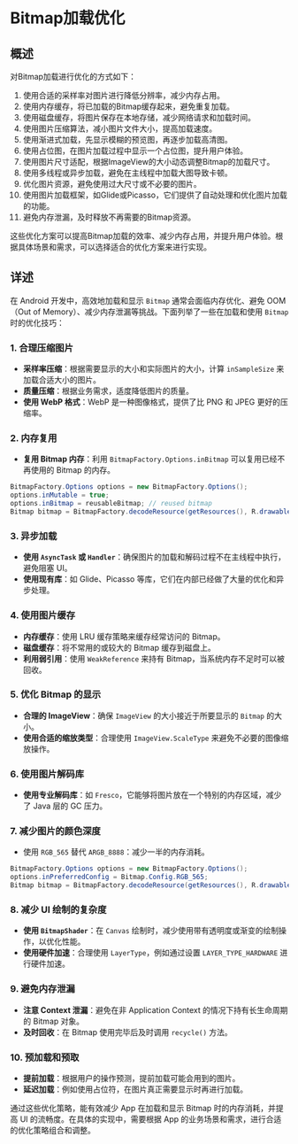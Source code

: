 # Bitmap加载优化

## 概述

对Bitmap加载进行优化的方式如下：

1. 使用合适的采样率对图片进行降低分辨率，减少内存占用。
2. 使用内存缓存，将已加载的Bitmap缓存起来，避免重复加载。
3. 使用磁盘缓存，将图片保存在本地存储，减少网络请求和加载时间。
4. 使用图片压缩算法，减小图片文件大小，提高加载速度。
5. 使用渐进式加载，先显示模糊的预览图，再逐步加载高清图。
6. 使用占位图，在图片加载过程中显示一个占位图，提升用户体验。
7. 使用图片尺寸适配，根据ImageView的大小动态调整Bitmap的加载尺寸。
8. 使用多线程或异步加载，避免在主线程中加载大图导致卡顿。
9. 优化图片资源，避免使用过大尺寸或不必要的图片。
10. 使用图片加载框架，如Glide或Picasso，它们提供了自动处理和优化图片加载的功能。
11. 避免内存泄漏，及时释放不再需要的Bitmap资源。

这些优化方案可以提高Bitmap加载的效率、减少内存占用，并提升用户体验。根据具体场景和需求，可以选择适合的优化方案来进行实现。

## 详述

在 Android 开发中，高效地加载和显示 `Bitmap` 通常会面临内存优化、避免 OOM（Out of Memory）、减少内存泄漏等挑战。下面列举了一些在加载和使用 `Bitmap` 时的优化技巧：

### 1. **合理压缩图片**
- **采样率压缩**：根据需要显示的大小和实际图片的大小，计算 `inSampleSize` 来加载合适大小的图片。
- **质量压缩**：根据业务需求，适度降低图片的质量。
- **使用 WebP 格式**：WebP 是一种图像格式，提供了比 PNG 和 JPEG 更好的压缩率。

### 2. **内存复用**
- **复用 Bitmap 内存**：利用 `BitmapFactory.Options.inBitmap` 可以复用已经不再使用的 Bitmap 的内存。
```java
BitmapFactory.Options options = new BitmapFactory.Options();
options.inMutable = true;
options.inBitmap = reusableBitmap; // reused bitmap
Bitmap bitmap = BitmapFactory.decodeResource(getResources(), R.drawable.new_image, options);
```

### 3. **异步加载**
- **使用 `AsyncTask` 或 `Handler`**：确保图片的加载和解码过程不在主线程中执行，避免阻塞 UI。
- **使用现有库**：如 Glide、Picasso 等库，它们在内部已经做了大量的优化和异步处理。

### 4. **使用图片缓存**
- **内存缓存**：使用 LRU 缓存策略来缓存经常访问的 Bitmap。
- **磁盘缓存**：将不常用的或较大的 Bitmap 缓存到磁盘上。
- **利用弱引用**：使用 `WeakReference` 来持有 Bitmap，当系统内存不足时可以被回收。

### 5. **优化 Bitmap 的显示**
- **合理的 ImageView**：确保 `ImageView` 的大小接近于所要显示的 `Bitmap` 的大小。
- **使用合适的缩放类型**：合理使用 `ImageView.ScaleType` 来避免不必要的图像缩放操作。

### 6. **使用图片解码库**
- **使用专业解码库**：如 `Fresco`，它能够将图片放在一个特别的内存区域，减少了 Java 层的 GC 压力。

### 7. **减少图片的颜色深度**
- 使用 `RGB_565` 替代 `ARGB_8888`：减少一半的内存消耗。
```java
BitmapFactory.Options options = new BitmapFactory.Options();
options.inPreferredConfig = Bitmap.Config.RGB_565;
Bitmap bitmap = BitmapFactory.decodeResource(getResources(), R.drawable.image, options);
```

### 8. **减少 UI 绘制的复杂度**
- **使用 `BitmapShader`**：在 `Canvas` 绘制时，减少使用带有透明度或渐变的绘制操作，以优化性能。
- **使用硬件加速**：合理使用 `LayerType`，例如通过设置 `LAYER_TYPE_HARDWARE` 进行硬件加速。

### 9. **避免内存泄漏**
- **注意 Context 泄漏**：避免在非 Application Context 的情况下持有长生命周期的 Bitmap 对象。
- **及时回收**：在 Bitmap 使用完毕后及时调用 `recycle()` 方法。

### 10. **预加载和预取**
- **提前加载**：根据用户的操作预测，提前加载可能会用到的图片。
- **延迟加载**：例如使用占位符，在图片真正需要显示时再进行加载。

通过这些优化策略，能有效减少 App 在加载和显示 Bitmap 时的内存消耗，并提高 UI 的流畅度。在具体的实现中，需要根据 App 的业务场景和需求，进行合适的优化策略组合和调整。

